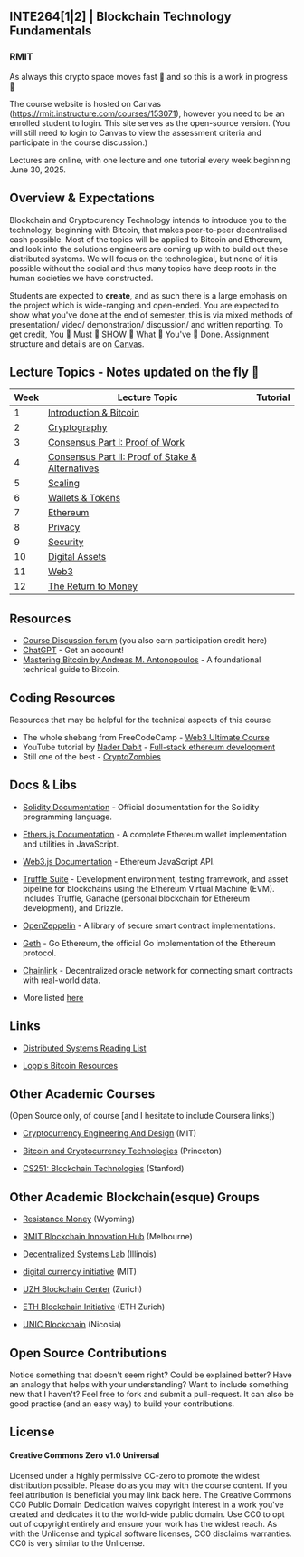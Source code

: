 ## INTE264\[1|2\] | Blockchain Technology Fundamentals

### RMIT

As always this crypto space moves fast :rocket: and so this is a work in progress 🚧

The course website is hosted on Canvas (https://rmit.instructure.com/courses/153071), however you need to be an enrolled student to login. This site serves as the open-source version. (You will still need to login to Canvas to view the assessment criteria and participate in the course discussion.) 

Lectures are online, with one lecture and one tutorial every week beginning June 30, 2025.

## Overview & Expectations

Blockchain and Cryptocurency Technology intends to introduce you to the technology, beginning with Bitcoin, that makes peer-to-peer decentralised cash possible. Most of the topics will be applied to Bitcoin and Ethereum, and look into the solutions engineers are coming up with to build out these distributed systems. We will focus on the technological, but none of it is possible without the social and thus many topics have deep roots in the human societies we have constructed.

Students are expected to **create**, and as such there is a large emphasis on the project which is wide-ranging and open-ended. You are expected to show what you've done at the end of semester, this is via mixed methods of presentation/ video/ demonstration/ discussion/ and written reporting. To get credit, You 👏 Must 👏 SHOW 👏 What 👏 You've 👏 Done. Assignment structure and details are on [Canvas](https://rmit.instructure.com/courses/153071/assignments).

## Lecture Topics - Notes updated on the fly 🏃

 | Week | Lecture Topic | Tutorial |
|------|---------------|----------|
| 1    | [Introduction & Bitcoin](lectures/1-bitcoin.md) |          |
| 2    | [Cryptography](lectures/2-cryptography.md) |          |
| 3    | [Consensus Part I: Proof of Work](lectures/3-consensus-pow.md) |          |
| 4    | [Consensus Part II: Proof of Stake & Alternatives](lectures/4-consensus-pos.md) |          |
| 5    | [Scaling](lectures/5-scaling.md) |          |
| 6    | [Wallets & Tokens](lectures/6-wallets.md) |          |
| 7    | [Ethereum](lectures/7-ethereum.md) |          |
| 8    | [Privacy](lectures/8-privacy.md) |          |
| 9    | [Security](lectures/9-security.md) |          |
| 10   | [Digital Assets](lectures/10-digital-assets.md) |          |
| 11   | [Web3](lectures/11-web3.md) |          |
| 12   | [The Return to Money](lectures/12.md) |          |

## Resources

* [Course Discussion forum](https://rmit.instructure.com/courses/153071/discussion_topics) (you also earn participation credit here)
* [ChatGPT](https://chat.openai.com/auth/login) - Get an account!
* [Mastering Bitcoin by Andreas M. Antonopoulos](https://www.oreilly.com/library/view/mastering-bitcoin/9781491902639/) - A foundational technical guide to Bitcoin.

## Coding Resources

Resources that may be helpful for the technical aspects of this course

* The whole shebang from FreeCodeCamp - [Web3 Ultimate Course](https://github.com/smartcontractkit/full-blockchain-solidity-course-js)
* YouTube tutorial by [Nader Dabit](https://github.com/dabit3/full-stack-ethereum) - [Full-stack ethereum development](https://www.youtube.com/watchv=a0osIaAOFSE&ab_channel=NaderDabit)
* Still one of the best - [CryptoZombies](https://cryptozombies.io/)

## Docs & Libs
* [Solidity Documentation](https://docs.soliditylang.org/en/latest/) - Official documentation for the Solidity programming language.
* [Ethers.js Documentation](https://docs.ethers.org/v5/) - A complete Ethereum wallet implementation and utilities in JavaScript.
* [Web3.js Documentation](https://web3js.readthedocs.io/en/v1.7.0/) - Ethereum JavaScript API.
* [Truffle Suite](https://trufflesuite.com/) - Development environment, testing framework, and asset pipeline for blockchains using the Ethereum Virtual Machine (EVM). Includes Truffle, Ganache (personal blockchain for Ethereum development), and Drizzle.
* [OpenZeppelin](https://openzeppelin.com/) - A library of secure smart contract implementations.
* [Geth](https://geth.ethereum.org/docs/) - Go Ethereum, the official Go implementation of the Ethereum protocol.
* [Chainlink](https://chain.link/developers) - Decentralized oracle network for connecting smart contracts with real-world data.

* More listed [here](https://github.com/millecodex/COMP726/blob/master/tutorials/remix_1.md#developer-learning-tools--resources)

## Links

* [Distributed Systems Reading List](https://github.com/theanalyst/awesome-distributed-systems)

* [Lopp's Bitcoin Resources](https://www.lopp.net/bitcoin-information.html)

## Other Academic Courses

(Open Source only, of course \[and I hesitate to include Coursera links\])

* [Cryptocurrency Engineering And Design](https://ocw.mit.edu/courses/mas-s62-cryptocurrency-engineering-and-design-spring-2018/) (MIT)

* [Bitcoin and Cryptocurrency Technologies](https://bitcoinbook.cs.princeton.edu/) (Princeton)

* [CS251: Blockchain Technologies](https://cs251.stanford.edu/syllabus.html) (Stanford)

## Other Academic Blockchain(esque) Groups

* [Resistance Money](https://www.resistance.money/) (Wyoming)

* [RMIT Blockchain Innovation Hub](https://rmitblockchain.io/) (Melbourne)

* [Decentralized Systems Lab](https://decentralize.ece.illinois.edu/) (Illinois)

* [digital currency initiative](https://dci.mit.edu/) (MIT)

* [UZH Blockchain Center](https://www.blockchain.uzh.ch/) (Zurich)

* [ETH Blockchain Initiative](https://blockchain.ethz.ch/) (ETH Zurich)

* [UNIC Blockchain](https://www.unic.ac.cy/blockchain/) (Nicosia)

## Open Source Contributions

Notice something that doesn't seem right? Could be explained better? Have an analogy that helps with your understanding? Want to include something new that I haven't? Feel free to fork and submit a pull-request. It can also be good practise (and an easy way) to build your contributions.

## License

#### Creative Commons Zero v1.0 Universal

Licensed under a highly permissive CC-zero to promote the widest distribution possible. Please do as you may with the course content. If you feel attribution is beneficial you may link back here. The Creative Commons CC0 Public Domain Dedication waives copyright interest in a work you've created and dedicates it to the world-wide public domain. Use CC0 to opt out of copyright entirely and ensure your work has the widest reach. As with the Unlicense and typical software licenses, CC0 disclaims warranties. CC0 is very similar to the Unlicense.
